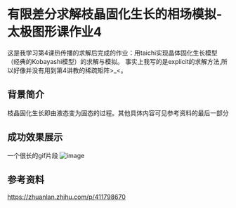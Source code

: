 # 有限差分求解枝晶固化生长的相场模拟-太极图形课作业4
这是我学习第4课热传播的求解后完成的作业：用taichi实现晶体固化生长模型（经典的Kobayashi模型）的求解与模拟。
事实上我写的是explicit的求解方法,所以好像并没有用到第4讲教的稀疏矩阵>_<。

## 背景简介
枝晶固化生长即由液态变为固态的过程。其他具体内容可见参考资料的最后一部分

## 成功效果展示
一个很长的gif片段
![image](https://github.com/tlcui/crystal_growth-homework4/blob/master/crystal_growth.gif)

## 参考资料
https://zhuanlan.zhihu.com/p/411798670

